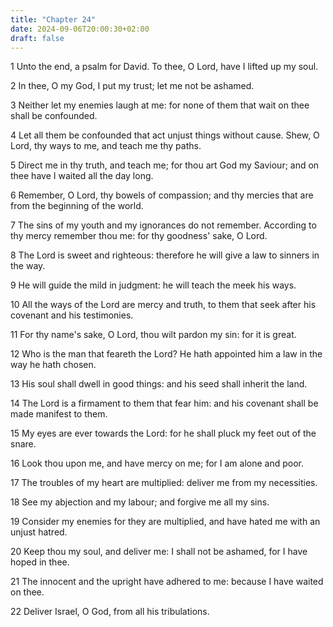 ```yaml
---
title: "Chapter 24"
date: 2024-09-06T20:00:30+02:00
draft: false
---
```



1 Unto the end, a psalm for David. To thee, O Lord, have I lifted up my soul.

2 In thee, O my God, I put my trust; let me not be ashamed.

3 Neither let my enemies laugh at me: for none of them that wait on thee shall be confounded.

4 Let all them be confounded that act unjust things without cause. Shew, O Lord, thy ways to me, and teach me thy paths.

5 Direct me in thy truth, and teach me; for thou art God my Saviour; and on thee have I waited all the day long.

6 Remember, O Lord, thy bowels of compassion; and thy mercies that are from the beginning of the world.

7 The sins of my youth and my ignorances do not remember. According to thy mercy remember thou me: for thy goodness' sake, O Lord.

8 The Lord is sweet and righteous: therefore he will give a law to sinners in the way.

9 He will guide the mild in judgment: he will teach the meek his ways.

10 All the ways of the Lord are mercy and truth, to them that seek after his covenant and his testimonies.

11 For thy name's sake, O Lord, thou wilt pardon my sin: for it is great.

12 Who is the man that feareth the Lord? He hath appointed him a law in the way he hath chosen.

13 His soul shall dwell in good things: and his seed shall inherit the land.

14 The Lord is a firmament to them that fear him: and his covenant shall be made manifest to them.

15 My eyes are ever towards the Lord: for he shall pluck my feet out of the snare.

16 Look thou upon me, and have mercy on me; for I am alone and poor.

17 The troubles of my heart are multiplied: deliver me from my necessities.

18 See my abjection and my labour; and forgive me all my sins.

19 Consider my enemies for they are multiplied, and have hated me with an unjust hatred.

20 Keep thou my soul, and deliver me: I shall not be ashamed, for I have hoped in thee.

21 The innocent and the upright have adhered to me: because I have waited on thee.

22 Deliver Israel, O God, from all his tribulations.

